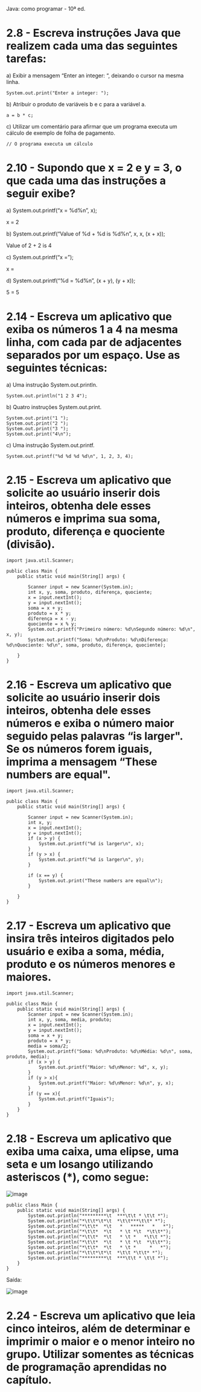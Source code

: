 Java: como programar - 10ª ed.

# 2.8 - Escreva instruções Java que realizem cada uma das seguintes tarefas:

a) Exibir a mensagem “Enter an integer: “, deixando o cursor na mesma linha.
~~~
System.out.print("Enter a integer: ");
~~~
b) Atribuir o produto de variáveis b e c para a variável a.
~~~
a = b * c;
~~~
c) Utilizar um comentário para afirmar que um programa executa um cálculo de exemplo de folha de pagamento.
~~~
// O programa executa um cálculo
~~~
# 2.10 - Supondo que x = 2 e y = 3, o que cada uma das instruções a seguir exibe?

a) System.out.printf(“x = %d%n”, x);

x = 2

b) System.out.printf(“Value of %d + %d is %d%n”, x, x, (x + x));

Value of 2 + 2 is 4

c) System.out.printf(“x =”);

x =

d) System.out.printf(“%d = %d%n”, (x + y), (y + x));

5 = 5

# 2.14 - Escreva um aplicativo que exiba os números 1 a 4 na mesma linha, com cada par de adjacentes separados por um espaço. Use as seguintes técnicas:

a) Uma instrução System.out.println. 
~~~
System.out.println("1 2 3 4");
~~~
b) Quatro instruções System.out.print.
~~~
System.out.print("1 ");
System.out.print("2 ");
System.out.print("3 ");
System.out.print("4\n");
~~~
c) Uma instrução System.out.printf.
~~~
System.out.printf("%d %d %d %d\n", 1, 2, 3, 4);
~~~
# 2.15 - Escreva um aplicativo que solicite ao usuário inserir dois inteiros, obtenha dele esses números e imprima sua soma, produto, diferença e quociente (divisão).
~~~
import java.util.Scanner;

public class Main {
    public static void main(String[] args) {

        Scanner input = new Scanner(System.in);
        int x, y, soma, produto, diferença, quociente;
        x = input.nextInt();
        y = input.nextInt();
        soma = x + y;
        produto = x * y;
        diferença = x - y;
        quociente = x % y;
        System.out.printf("Primeiro número: %d\nSegundo número: %d\n", x, y);
        System.out.printf("Soma: %d\nProduto: %d\nDiferença: %d\nQuociente: %d\n", soma, produto, diferença, quociente);
        
    }
} 
~~~
# 2.16 -  Escreva um aplicativo que solicite ao usuário inserir dois inteiros, obtenha dele esses números e exiba o número maior seguido pelas palavras “is larger". Se os números forem iguais, imprima a mensagem “These numbers are equal".
~~~
import java.util.Scanner;

public class Main {
    public static void main(String[] args) {

        Scanner input = new Scanner(System.in);
        int x, y;
        x = input.nextInt();
        y = input.nextInt();
        if (x > y) {
            System.out.printf("%d is larger\n", x);
        }
        if (y > x) {
            System.out.printf("%d is larger\n", y);
        }
        
        if (x == y) {
            System.out.print("These numbers are equal\n");
        }
        
    }
} 
~~~

# 2.17 - Escreva um aplicativo que insira três inteiros digitados pelo usuário e exiba a soma, média, produto e os números menores e maiores.

~~~
import java.util.Scanner;

public class Main {
    public static void main(String[] args) {
        Scanner input = new Scanner(System.in);
        int x, y, soma, media, produto;
        x = input.nextInt();
        y = input.nextInt();
        soma = x + y;
        produto = x * y;
        media = soma/2;
        System.out.printf("Soma: %d\nProduto: %d\nMédia: %d\n", soma, produto, media);
        if (x > y) {
            System.out.printf("Maior: %d\nMenor: %d", x, y);
        }
        if (y > x){
            System.out.printf("Maior: %d\nMenor: %d\n", y, x);
        }
        if (y == x){
            System.out.printf("Iguais");
        }
    }
}
~~~

# 2.18 - Escreva um aplicativo que exiba uma caixa, uma elipse, uma seta e um losango utilizando asteriscos (*), como segue:

![image](https://user-images.githubusercontent.com/80348569/180875289-c081be8e-ffe5-4eb0-bb50-114b950c6c91.png)
~~~
public class Main {
    public static void main(String[] args) {
        System.out.println("*********\t  ***\t\t * \t\t *");
        System.out.println("*\t\t*\t*\t  *\t\t***\t\t* *");
        System.out.println("*\t\t*  *\t   *   *****   *   *");
        System.out.println("*\t\t*  *\t   * \t *\t  *\t\t*");
        System.out.println("*\t\t*  *\t   * \t *   *\t\t *");
        System.out.println("*\t\t*  *\t   * \t *\t  *\t\t*");
        System.out.println("*\t\t*  *\t   * \t *     *   *");
        System.out.println("*\t\t*\t*\t  *\t\t *\t\t* *");
        System.out.println("*********\t  ***\t\t * \t\t *");
    }
}
~~~
Saída:

![image](https://user-images.githubusercontent.com/80348569/180878536-960cd939-edcc-4b6f-81aa-f9812df11e29.png)

# 2.24 - Escreva um aplicativo que leia cinco inteiros, além de determinar e imprimir o maior e o menor inteiro no grupo. Utilizar somentes as técnicas de programação aprendidas no capítulo.

